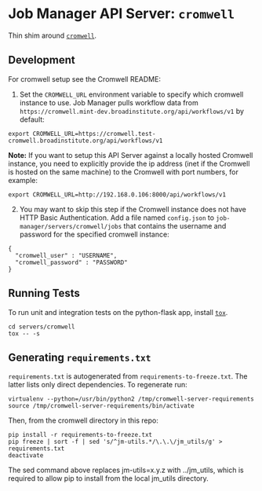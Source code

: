 # Job Manager API Server: `cromwell`

Thin shim around [`cromwell`](https://github.com/broadinstitute/cromwell).

## Development
For cromwell setup see the Cromwell README:
1. Set the `CROMWELL_URL` environment variable to specify which cromwell instance to use. Job Manager pulls workflow data from `https://cromwell.mint-dev.broadinstitute.org/api/workflows/v1` by default:
```
export CROMWELL_URL=https://cromwell.test-cromwell.broadinstitute.org/api/workflows/v1
```

**Note:** If you want to setup this API Server against a locally hosted Cromwell instance, you need to explicitly provide the ip address (inet if the Cromwell is hosted on the same machine) to the Cromwell with port numbers, for example:
```
export CROMWELL_URL=http://192.168.0.106:8000/api/workflows/v1
```

2. You may want to skip this step if the Cromwell instance does not have HTTP Basic Authentication. Add a file named `config.json` to `job-manager/servers/cromwell/jobs` that contains the username and password for the specified cromwell instance:
```
{
  "cromwell_user" : "USERNAME",
  "cromwell_password" : "PASSWORD"
}
```

## Running Tests
To run unit and integration tests on the python-flask app, install
[`tox`](https://github.com/tox-dev/tox).
```
cd servers/cromwell
tox -- -s
```

## Generating `requirements.txt`

`requirements.txt` is autogenerated from `requirements-to-freeze.txt`. The
latter lists only direct dependencies. To regenerate run:
```
virtualenv --python=/usr/bin/python2 /tmp/cromwell-server-requirements
source /tmp/cromwell-server-requirements/bin/activate
```
Then, from the cromwell directory in this repo:
```
pip install -r requirements-to-freeze.txt
pip freeze | sort -f | sed 's/^jm-utils.*/\.\.\/jm_utils/g' > requirements.txt
deactivate
```

The sed command above replaces jm-utils=x.y.z with ../jm_utils, which is required
to allow pip to install from the local jm_utils directory.
